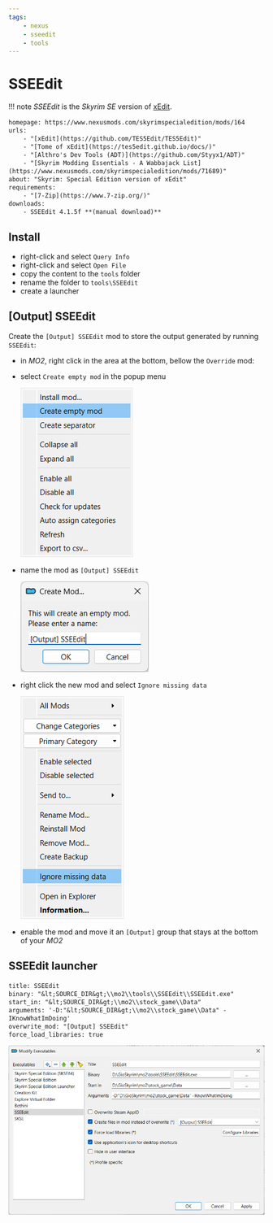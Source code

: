 ```yaml
---
tags:
    - nexus
    - sseedit
    - tools
---
```


# SSEEdit

!!! note
    *SSEEdit* is the *Skyrim SE* version of [xEdit](https://github.com/TES5Edit/TES5Edit).

```project_info
homepage: https://www.nexusmods.com/skyrimspecialedition/mods/164
urls:
    - "[xEdit](https://github.com/TES5Edit/TES5Edit)"
    - "[Tome of xEdit](https://tes5edit.github.io/docs/)"
    - "[Althro's Dev Tools (ADT)](https://github.com/Styyx1/ADT)"
    - "[Skyrim Modding Essentials - A Wabbajack List](https://www.nexusmods.com/skyrimspecialedition/mods/71689)"
about: "Skyrim: Special Edition version of xEdit"
requirements:
    - "[7-Zip](https://www.7-zip.org/)"
downloads:
    - SSEEdit 4.1.5f **(manual download)**
```

## Install

* right-click and select `Query Info`
* right-click and select `Open File`
* copy the content to the `tools` folder
* rename the folder to `tools\SSEEdit`
* create a launcher

## [Output] SSEEdit

Create the `[Output] SSEEdit` mod to store the output generated by running `SSEEdit`:

* in *MO2*, right click in the area at the bottom, bellow the `Override` mod:
* select `Create empty mod` in the popup menu

    ![](../images/sseedit_output_1.png)

* name the mod as `[Output] SSEEdit`

    ![](../images/sseedit_output_2.png)

* right click the new mod and select `Ignore missing data`

    ![](../images/sseedit_output_3.png)

* enable the mod and move it an `[Output]` group that stays at the bottom of your *MO2*

## SSEEdit launcher

```mo2_launcher
title: SSEEdit
binary: "&lt;SOURCE_DIR&gt;\\mo2\\tools\\SSEEdit\\SSEEdit.exe"
start_in: "&lt;SOURCE_DIR&gt;\\mo2\\stock_game\\Data"
arguments: '-D:"&lt;SOURCE_DIR&gt;\\mo2\\stock_game\\Data" -IKnowWhatImDoing'
overwrite_mod: "[Output] SSEEdit"
force_load_libraries: true
```

![sseedit launcher config](../images/sseedit_launcher.png)
